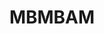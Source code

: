 ---
title: MBMBAM
crosslinks:
- livven
- maximumfun
- CoolGamesInc
- TheAdventureZone
- torrentrequests
- McElroyClan
- starwarscanon
- funny
- news
- podcasts
- firstworldanarchists
- DeepFriedMemes
- RATS
- dontdeadopeninside
---